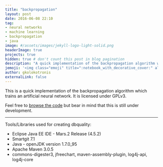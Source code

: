 ```yaml
---
title: "backpropagation"
layout: post
date: 2016-06-08 22:10
tag: 
- neural networks
- machine learning
- backpropagation 
- java
image: #/assets/images/jekyll-logo-light-solid.png
headerImage: true
projects: true
hidden: true # don't count this post in blog pagination
description: "A quick implementation of the backpropagation algorithm which trains an artificial neural network"
jemoji: '<img class="emoji" title=":notebook_with_decorative_cover:" alt=":notebook_with_decorative_cover:" src="https://assets.github.com/images/icons/emoji/unicode/1f35c.png" height="20" width="20" align="absmiddle">'
author: gkolokotronis
externalLink: false
---
```


This is a quick implementation of the backpropagation algorithm which trains an artificial neural network. It is licensed under GPLv3.

Feel free to [browse the code](https://github.com/gkolokotronis/backpropagationy) but bear in mind that this is still under development.

---

Tools/Libraries used for creating dbquality:

- Eclipse Java EE IDE - Mars.2 Release (4.5.2)
- Smartgit 7.1
- Java - openJDK version 1.7.0_95
- Apache Maven 3.0.5
- commons-digester3, jfreechart, maven-assembly-plugin, log4j-api, log4j-core
